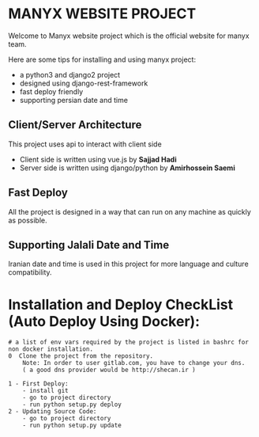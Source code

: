 # MANYX WEBSITE PROJECT
Welcome to Manyx website project which is the official
website for manyx team.

Here are some tips for installing and using manyx project:
- a python3 and django2 project
- designed using django-rest-framework 
- fast deploy friendly
- supporting persian date and time 

## Client/Server Architecture
This project uses api to interact with client side

- Client side is written using vue.js by **Sajjad Hadi**
- Server side is written using django/python by **Amirhossein Saemi**

## Fast Deploy 
All the project is designed in a way that can run on any machine as quickly as possible.

## Supporting Jalali Date and Time
Iranian date and time is used in this project for more language and culture 
compatibility.

# Installation and Deploy CheckList (Auto Deploy Using Docker):
    # a list of env vars required by the project is listed in bashrc for non docker installation. 
    0  Clone the project from the repository. 
        Note: In order to user gitlab.com, you have to change your dns.
        ( a good dns provider would be http://shecan.ir )
    
    1 - First Deploy: 
        - install git
        - go to project directory
        - run python setup.py deploy
    2 - Updating Source Code:
        - go to project directory
        - run python setup.py update